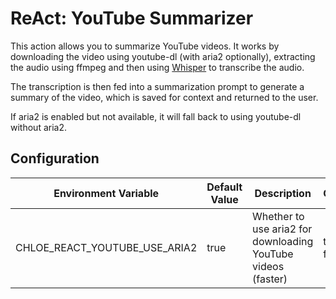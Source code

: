 # ReAct: YouTube Summarizer

This action allows you to summarize YouTube videos. It works by downloading the video using
youtube-dl (with aria2 optionally), extracting the audio using ffmpeg and then
using [Whisper](https://openai.com/research/whisper) to transcribe the audio.

The transcription is then fed into a summarization prompt to generate a summary of the video, which
is saved for context and returned to the user.

If aria2 is enabled but not available, it will fall back to using youtube-dl without aria2.

## Configuration

| Environment Variable          | Default Value | Description                                                  | Options       |
|-------------------------------|---------------|--------------------------------------------------------------|---------------|
| CHLOE_REACT_YOUTUBE_USE_ARIA2 | true          | Whether to use aria2 for downloading YouTube videos (faster) | true<br>false |